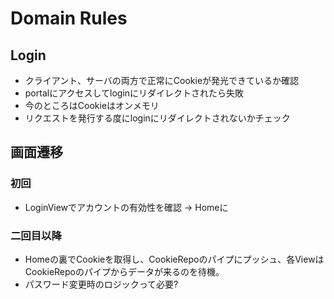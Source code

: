 # Domain Rules
## Login
- クライアント、サーバの両方で正常にCookieが発光できているか確認
- portalにアクセスしてloginにリダイレクトされたら失敗
- 今のところはCookieはオンメモリ
- リクエストを発行する度にloginにリダイレクトされないかチェック

## 画面遷移
### 初回
- LoginViewでアカウントの有効性を確認 -> Homeに
### 二回目以降
- Homeの裏でCookieを取得し、CookieRepoのパイプにプッシュ、各ViewはCookieRepoのパイプからデータが来るのを待機。
- パスワード変更時のロジックって必要?

